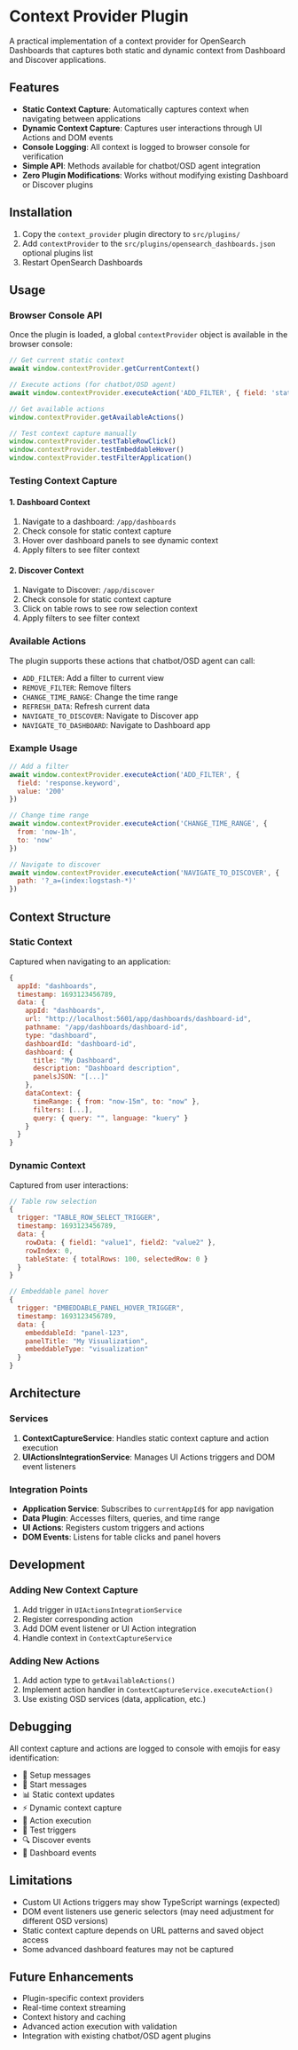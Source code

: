 # Context Provider Plugin

A practical implementation of a context provider for OpenSearch Dashboards that captures both static and dynamic context from Dashboard and Discover applications.

## Features

- **Static Context Capture**: Automatically captures context when navigating between applications
- **Dynamic Context Capture**: Captures user interactions through UI Actions and DOM events
- **Console Logging**: All context is logged to browser console for verification
- **Simple API**: Methods available for chatbot/OSD agent integration
- **Zero Plugin Modifications**: Works without modifying existing Dashboard or Discover plugins

## Installation

1. Copy the `context_provider` plugin directory to `src/plugins/`
2. Add `contextProvider` to the `src/plugins/opensearch_dashboards.json` optional plugins list
3. Restart OpenSearch Dashboards

## Usage

### Browser Console API

Once the plugin is loaded, a global `contextProvider` object is available in the browser console:

```javascript
// Get current static context
await window.contextProvider.getCurrentContext()

// Execute actions (for chatbot/OSD agent)
await window.contextProvider.executeAction('ADD_FILTER', { field: 'status', value: 'active' })

// Get available actions
window.contextProvider.getAvailableActions()

// Test context capture manually
window.contextProvider.testTableRowClick()
window.contextProvider.testEmbeddableHover()
window.contextProvider.testFilterApplication()
```

### Testing Context Capture

#### 1. Dashboard Context
1. Navigate to a dashboard: `/app/dashboards`
2. Check console for static context capture
3. Hover over dashboard panels to see dynamic context
4. Apply filters to see filter context

#### 2. Discover Context
1. Navigate to Discover: `/app/discover`
2. Check console for static context capture
3. Click on table rows to see row selection context
4. Apply filters to see filter context

### Available Actions

The plugin supports these actions that chatbot/OSD agent can call:

- `ADD_FILTER`: Add a filter to current view
- `REMOVE_FILTER`: Remove filters
- `CHANGE_TIME_RANGE`: Change the time range
- `REFRESH_DATA`: Refresh current data
- `NAVIGATE_TO_DISCOVER`: Navigate to Discover app
- `NAVIGATE_TO_DASHBOARD`: Navigate to Dashboard app

### Example Usage

```javascript
// Add a filter
await window.contextProvider.executeAction('ADD_FILTER', {
  field: 'response.keyword',
  value: '200'
})

// Change time range
await window.contextProvider.executeAction('CHANGE_TIME_RANGE', {
  from: 'now-1h',
  to: 'now'
})

// Navigate to discover
await window.contextProvider.executeAction('NAVIGATE_TO_DISCOVER', {
  path: '?_a=(index:logstash-*)'
})
```

## Context Structure

### Static Context
Captured when navigating to an application:

```javascript
{
  appId: "dashboards",
  timestamp: 1693123456789,
  data: {
    appId: "dashboards",
    url: "http://localhost:5601/app/dashboards/dashboard-id",
    pathname: "/app/dashboards/dashboard-id",
    type: "dashboard",
    dashboardId: "dashboard-id",
    dashboard: {
      title: "My Dashboard",
      description: "Dashboard description",
      panelsJSON: "[...]"
    },
    dataContext: {
      timeRange: { from: "now-15m", to: "now" },
      filters: [...],
      query: { query: "", language: "kuery" }
    }
  }
}
```

### Dynamic Context
Captured from user interactions:

```javascript
// Table row selection
{
  trigger: "TABLE_ROW_SELECT_TRIGGER",
  timestamp: 1693123456789,
  data: {
    rowData: { field1: "value1", field2: "value2" },
    rowIndex: 0,
    tableState: { totalRows: 100, selectedRow: 0 }
  }
}

// Embeddable panel hover
{
  trigger: "EMBEDDABLE_PANEL_HOVER_TRIGGER",
  timestamp: 1693123456789,
  data: {
    embeddableId: "panel-123",
    panelTitle: "My Visualization",
    embeddableType: "visualization"
  }
}
```

## Architecture

### Services

1. **ContextCaptureService**: Handles static context capture and action execution
2. **UIActionsIntegrationService**: Manages UI Actions triggers and DOM event listeners

### Integration Points

- **Application Service**: Subscribes to `currentAppId$` for app navigation
- **Data Plugin**: Accesses filters, queries, and time range
- **UI Actions**: Registers custom triggers and actions
- **DOM Events**: Listens for table clicks and panel hovers

## Development

### Adding New Context Capture

1. Add trigger in `UIActionsIntegrationService`
2. Register corresponding action
3. Add DOM event listener or UI Action integration
4. Handle context in `ContextCaptureService`

### Adding New Actions

1. Add action type to `getAvailableActions()`
2. Implement action handler in `ContextCaptureService.executeAction()`
3. Use existing OSD services (data, application, etc.)

## Debugging

All context capture and actions are logged to console with emojis for easy identification:

- 🔧 Setup messages
- 🚀 Start messages
- 📊 Static context updates
- ⚡ Dynamic context capture
- 🎯 Action execution
- 🧪 Test triggers
- 🔍 Discover events
- 🎯 Dashboard events

## Limitations

- Custom UI Actions triggers may show TypeScript warnings (expected)
- DOM event listeners use generic selectors (may need adjustment for different OSD versions)
- Static context capture depends on URL patterns and saved object access
- Some advanced dashboard features may not be captured

## Future Enhancements

- Plugin-specific context providers
- Real-time context streaming
- Context history and caching
- Advanced action execution with validation
- Integration with existing chatbot/OSD agent plugins